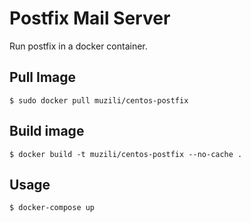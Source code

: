 # Postfix Mail Server

Run postfix in a docker container.

## Pull Image

    $ sudo docker pull muzili/centos-postfix

## Build image

    $ docker build -t muzili/centos-postfix --no-cache .

## Usage

    $ docker-compose up

